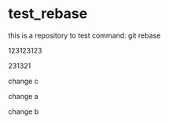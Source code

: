 # test_rebase
this is a repository to test command: git rebase

123123123

231321

change c

change a

change b
